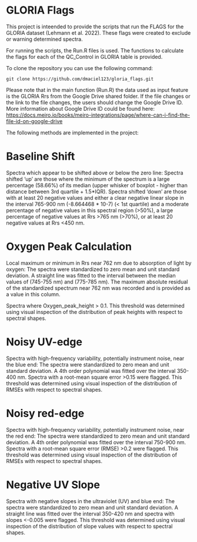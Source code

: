 # GLORIA Flags

This project is inteended to provide the scripts that run the FLAGS for the GLORIA dataset (Lehmann et al. 2022). These flags were created to exclude or warning determined spectra. 

For running the scripts, the Run.R files is used. The functions to calculate the flags for each of the QC_Control in GLORIA table is provided. 

To clone the repository you can use the following command:

```
git clone https://github.com/dmaciel123/gloria_flags.git

```

Please note that in the main function (Run.R) the data used as input feature is the GLORIA Rrs from the Google Drive shared folder. If the file changes or the link to the file changes, the users should change the Google Drive ID. More information about Google Drive ID could be found here: https://docs.meiro.io/books/meiro-integrations/page/where-can-i-find-the-file-id-on-google-drive

The following methods are implemented in the project:

# Baseline Shift

Spectra which appear to be shifted above or below the zero line: Spectra shifted ‘up’ are those where the minimum of the spectrum is a large percentage (58.66%) of its median (upper whisker of boxplot - higher than distance between 3rd quartile + 1.5*IQR). Spectra shifted ‘down’ are those with at least 20 negative values and either a clear negative linear slope in the interval 765-900 nm (-8.664468 * 10-7) (< 1st quartile) and a moderate percentage of negative values in this spectral region (>50%), a large percentage of negative values at Rrs >765 nm (>70%), or at least 20 negative values at Rrs <450 nm.


# Oxygen Peak Calculation

Local maximum or minimum in Rrs near 762 nm due to absorption of light by oxygen: The spectra were standardized to zero mean and unit standard deviation. A straight line was fitted to the interval between the median values of (745-755 nm) and (775-785 nm). The maximum absolute residual of the standardized spectrum near 762 nm was recorded and is provided as a value in this column. 

Spectra where Oxygen_peak_height > 0.1. This threshold was determined using visual inspection of the distribution of peak heights with respect to spectral shapes.

# Noisy UV-edge

Spectra with high-frequency variability, potentially instrument noise, near the blue end: The spectra were standardized to zero mean and unit standard deviation. A 4th order polynomial was fitted over the interval 350-400 nm. Spectra with a root-mean square error >0.15 were flagged. This threshold was determined using visual inspection of the distribution of RMSEs with respect to spectral shapes.



# Noisy red-edge

Spectra with high-frequency variability, potentially instrument noise, near the red end: The spectra were standardized to zero mean and unit standard deviation. A 4th order polynomial was fitted over the interval 750-900 nm. Spectra with a root-mean square error (RMSE) >0.2 were flagged. This threshold was determined using visual inspection of the distribution of RMSEs with respect to spectral shapes.


# Negative UV Slope

Spectra with negative slopes in the ultraviolet (UV) and blue end: The spectra were standardized to zero mean and unit standard deviation. A straight line was fitted over the interval 350-420 nm and spectra with slopes <-0.005 were flagged. This threshold was determined using visual inspection of the distribution of slope values with respect to spectral shapes.

